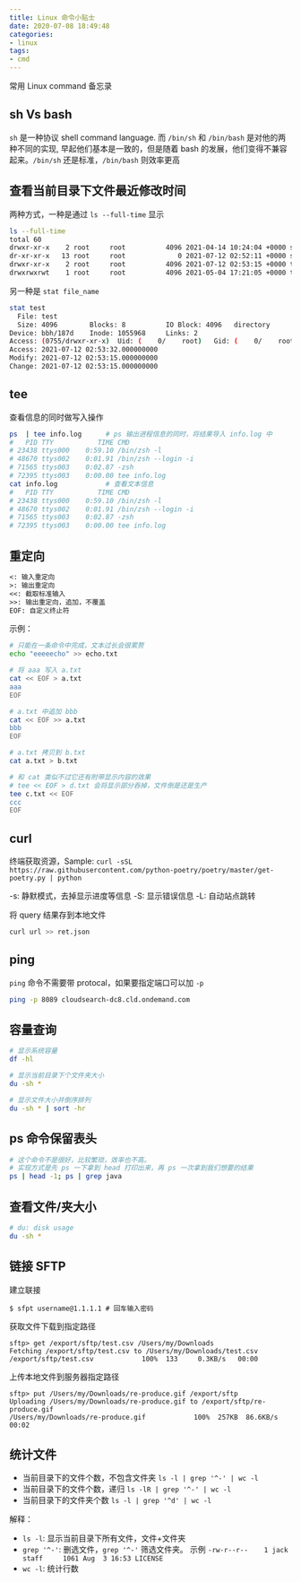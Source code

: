 ```yaml
---
title: Linux 命令小贴士
date: 2020-07-08 18:49:48
categories:
- linux
tags:
- cmd
---
```


常用 Linux command 备忘录

## sh Vs bash

`sh` 是一种协议 shell command language. 而 `/bin/sh` 和 `/bin/bash` 是对他的两种不同的实现, 早起他们基本是一致的，但是随着 bash 的发展，他们变得不兼容起来。`/bin/sh` 还是标准，`/bin/bash` 则效率更高

## 查看当前目录下文件最近修改时间

两种方式，一种是通过 `ls --full-time` 显示

```sh
ls --full-time
total 60
drwxr-xr-x    2 root     root          4096 2021-04-14 10:24:04 +0000 srv
dr-xr-xr-x   13 root     root             0 2021-07-12 02:52:11 +0000 sys
drwxr-xr-x    2 root     root          4096 2021-07-12 02:53:15 +0000 test
drwxrwxrwt    1 root     root          4096 2021-05-04 17:21:05 +0000 tmp
```

另一种是 `stat file_name`

```sh
stat test
  File: test
  Size: 4096      	Blocks: 8          IO Block: 4096   directory
Device: bbh/187d	Inode: 1055968     Links: 2
Access: (0755/drwxr-xr-x)  Uid: (    0/    root)   Gid: (    0/    root)
Access: 2021-07-12 02:53:32.000000000
Modify: 2021-07-12 02:53:15.000000000
Change: 2021-07-12 02:53:15.000000000
```

## tee

查看信息的同时做写入操作

```sh
ps  | tee info.log      # ps 输出进程信息的同时，将结果导入 info.log 中
#   PID TTY           TIME CMD
# 23438 ttys000    0:59.10 /bin/zsh -l
# 48670 ttys002    0:01.91 /bin/zsh --login -i
# 71565 ttys003    0:02.87 -zsh
# 72395 ttys003    0:00.00 tee info.log
cat info.log            # 查看文本信息
#   PID TTY           TIME CMD
# 23438 ttys000    0:59.10 /bin/zsh -l
# 48670 ttys002    0:01.91 /bin/zsh --login -i
# 71565 ttys003    0:02.87 -zsh
# 72395 ttys003    0:00.00 tee info.log
```

## 重定向

```txt
<: 输入重定向
>: 输出重定向
<<: 截取标准输入
>>: 输出重定向，追加，不覆盖
EOF: 自定义终止符
```

示例：

```bash
# 只能在一条命令中完成，文本过长会很累赘
echo "eeeeecho" >> echo.txt

# 将 aaa 写入 a.txt
cat << EOF > a.txt
aaa
EOF

# a.txt 中追加 bbb
cat << EOF >> a.txt
bbb
EOF

# a.txt 拷贝到 b.txt
cat a.txt > b.txt

# 和 cat 类似不过它还有附带显示内容的效果
# tee << EOF > d.txt 会将显示部分吞掉，文件倒是还是生产
tee c.txt << EOF
ccc
EOF
```

## curl

终端获取资源，Sample: `curl -sSL https://raw.githubusercontent.com/python-poetry/poetry/master/get-poetry.py | python`

-s: 静默模式，去掉显示进度等信息
-S: 显示错误信息
-L: 自动站点跳转

将 query 结果存到本地文件

```bash
curl url >> ret.json
```

## ping

`ping` 命令不需要带 protocal，如果要指定端口可以加 `-p`

```bash
ping -p 8089 cloudsearch-dc8.cld.ondemand.com
```

## 容量查询

```bash
# 显示系统容量
df -hl

# 显示当前目录下个文件夹大小
du -sh *

# 显示文件大小并倒序排列
du -sh * | sort -hr
```

## ps 命令保留表头

```bash
# 这个命令不是很好，比较繁琐，效率也不高。
# 实现方式是先 ps 一下拿到 head 打印出来，再 ps 一次拿到我们想要的结果
ps | head -1; ps | grep java
```
## 查看文件/夹大小

```bash
# du: disk usage
du -sh *
```

## 链接 SFTP

建立联接

```shell
$ sfpt username@1.1.1.1 # 回车输入密码
```

获取文件下载到指定路径

```shell
sftp> get /export/sftp/test.csv /Users/my/Downloads
Fetching /export/sftp/test.csv to /Users/my/Downloads/test.csv
/export/sftp/test.csv            100%  133     0.3KB/s   00:00
```

上传本地文件到服务器指定路径

```shell
sftp> put /Users/my/Downloads/re-produce.gif /export/sftp
Uploading /Users/my/Downloads/re-produce.gif to /export/sftp/re-produce.gif
/Users/my/Downloads/re-produce.gif            100%  257KB  86.6KB/s   00:02
```

## 统计文件

* 当前目录下的文件个数，不包含文件夹 `ls -l | grep '^-' | wc -l`
* 当前目录下的文件个数，递归 `ls -lR | grep '^-' | wc -l`
* 当前目录下的文件夹个数 `ls -l | grep '^d' | wc -l`

解释：

* `ls -l`: 显示当前目录下所有文件，文件+文件夹
* `grep '^-'`: 删选文件，`grep '^-'` 筛选文件夹。 示例 `-rw-r--r--    1 jack  staff     1061 Aug  3 16:53 LICENSE`
* `wc -l`: 统计行数
